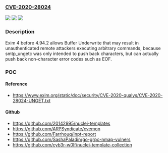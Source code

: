 ### [CVE-2020-28024](https://cve.mitre.org/cgi-bin/cvename.cgi?name=CVE-2020-28024)
![](https://img.shields.io/static/v1?label=Product&message=n%2Fa&color=blue)
![](https://img.shields.io/static/v1?label=Version&message=n%2Fa&color=blue)
![](https://img.shields.io/static/v1?label=Vulnerability&message=n%2Fa&color=brighgreen)

### Description

Exim 4 before 4.94.2 allows Buffer Underwrite that may result in unauthenticated remote attackers executing arbitrary commands, because smtp_ungetc was only intended to push back characters, but can actually push back non-character error codes such as EOF.

### POC

#### Reference
- https://www.exim.org/static/doc/security/CVE-2020-qualys/CVE-2020-28024-UNGET.txt

#### Github
- https://github.com/20142995/nuclei-templates
- https://github.com/ARPSyndicate/cvemon
- https://github.com/Farrhouq/Inpt-report
- https://github.com/SashaPaladin/go-grpc-nmap-vulners
- https://github.com/cyb3r-w0lf/nuclei-template-collection

